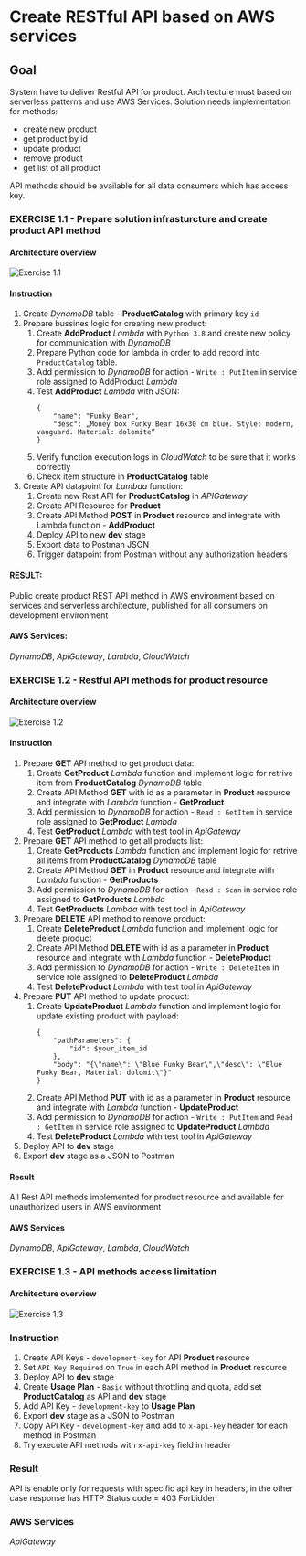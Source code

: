 # Create RESTful API based on AWS services

## Goal

System have to deliver Restful API for product. Architecture must based on serverless patterns and use AWS Services. Solution needs implementation for methods:

- create new product 
- get product by id
- update product
- remove product
- get list of all product

API methods should be available for all data consumers which has access key.

### EXERCISE 1.1 - Prepare solution infrasturcture and create product API method

#### Architecture overview 

![Exercise 1.1](imgs/AWS_1-1_1_1.png "Exercise 1.1")

#### Instruction

1. Create *DynamoDB* table - **ProductCatalog** with primary key `id`
2. Prepare bussines logic for creating new product:
    1. Create **AddProduct** *Lambda* with `Python 3.8` and create new policy for communication with *DynamoDB*
    2. Prepare Python code for lambda in order to add record into `ProductCatalog` table.
    3. Add permission to *DynamoDB* for action - `Write : PutItem` in service role assigned to AddProduct *Lambda*
    4. Test **AddProduct** *Lambda* with JSON:
        ```
        {
            "name": "Funky Bear",
            "desc": „Money box Funky Bear 16x30 cm blue. Style: modern, vanguard. Material: dolomite”
        }
        ```
    5. Verify function execution logs in *CloudWatch* to be sure that it works correctly
    6. Check item structure in **ProductCatalog** table
3. Create API datapoint for *Lambda* function:
    1. Create new Rest API for **ProductCatalog** in *APIGateway*
    2. Create API Resource for **Product**
    3. Create API Method **POST** in **Product** resource and integrate with Lambda function - **AddProduct**
    4. Deploy API to new **dev** stage
    5. Export data to Postman JSON
    5. Trigger datapoint from Postman without any authorization headers

#### RESULT: 
Public create product REST API method in AWS environment based on services and serverless architecture, published for all consumers on development environment

#### AWS Services: 
*DynamoDB*, *ApiGateway*, *Lambda*, *CloudWatch*


### EXERCISE 1.2 - Restful API methods for product resource

#### Architecture overview

![Exercise 1.2](imgs/AWS_1-1_1_2.png "Exercise 1.2")

#### Instruction

1. Prepare **GET** API method to get product data:
    1. Create **GetProduct** *Lambda* function and implement logic for retrive item from **ProductCatalog** *DynamoDB* table
    2. Create API Method **GET** with id as a parameter in **Product** resource and integrate with *Lambda* function - **GetProduct**
    3. Add permission to *DynamoDB* for action - `Read : GetItem` in service role assigned to **GetProduct** *Lambda*
    4. Test **GetProduct** *Lambda* with test tool in *ApiGateway*
2. Prepare **GET** API method to get all products list:
    1. Create **GetProducts** *Lambda* function and implement logic for retrive all items from **ProductCatalog** *DynamoDB* table
    2. Create API Method **GET** in **Product** resource and integrate with *Lambda* function - **GetProducts**
    3. Add permission to *DynamoDB* for action - `Read : Scan` in service role assigned to **GetProducts** *Lambda*
    4. Test **GetProducts** *Lambda* with test tool in *ApiGateway*
3. Prepare **DELETE** API method to remove product:
    1. Create **DeleteProduct** *Lambda* function and implement logic for delete product
    8. Create API Method **DELETE** with id as a parameter in **Product** resource and integrate with *Lambda* function - **DeleteProduct**
    9. Add permission to *DynamoDB* for action - `Write : DeleteItem` in service role assigned to **DeleteProduct** *Lambda*
    4. Test **DeleteProduct** *Lambda* with test tool in *ApiGateway*
4. Prepare **PUT** API method to update product:
    1. Create **UpdateProduct** *Lambda* function and implement logic for update existing product with payload:
        ```
        {
            "pathParameters": {
                "id": $your_item_id
            },
            "body": "{\"name\": \"Blue Funky Bear\",\"desc\": \"Blue Funky Bear, Material: dolomit\"}"
        }
        ```
    2. Create API Method **PUT** with id as a parameter in **Product** resource and integrate with *Lambda* function - **UpdateProduct**
    3. Add permission to *DynamoDB* for action - `Write : PutItem` and `Read : GetItem` in service role assigned to **UpdateProduct** *Lambda*
    4. Test **DeleteProduct** *Lambda* with test tool in *ApiGateway*
5. Deploy API to **dev** stage
6. Export **dev** stage as a JSON to Postman

#### Result
All Rest API methods implemented for product resource and available for unauthorized users in AWS environment

#### AWS Services
*DynamoDB*, *ApiGateway*, *Lambda*, *CloudWatch*

### EXERCISE 1.3 - API methods access limitation

#### Architecture overview

![Exercise 1.3](imgs/AWS_1-1_1_3.png "Exercise 1.3")

### Instruction

1. Create API Keys - `development-key` for API **Product** resource
2. Set `API Key Required` on `True` in each API method in **Product** resource
3. Deploy API to **dev** stage
4. Create **Usage Plan** - `Basic` without throttling and quota, add set **ProductCatalog** as API and **dev** stage
5. Add API Key - `development-key` to **Usage Plan**
6. Export **dev** stage as a JSON to Postman
7. Copy API Key - `development-key` and add to `x-api-key` header for each method in Postman 
8. Try execute API methods with `x-api-key` field in header

### Result
API is enable only for requests with specific api key in headers, in the other case response has HTTP Status code = 403 Forbidden

### AWS Services
*ApiGateway*